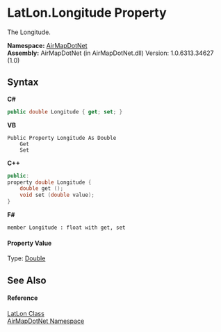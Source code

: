 # LatLon.Longitude Property 
 

The Longitude.

**Namespace:**&nbsp;<a href="N_AirMapDotNet">AirMapDotNet</a><br />**Assembly:**&nbsp;AirMapDotNet (in AirMapDotNet.dll) Version: 1.0.6313.34627 (1.0)

## Syntax

**C#**<br />
``` C#
public double Longitude { get; set; }
```

**VB**<br />
``` VB
Public Property Longitude As Double
	Get
	Set
```

**C++**<br />
``` C++
public:
property double Longitude {
	double get ();
	void set (double value);
}
```

**F#**<br />
``` F#
member Longitude : float with get, set

```


#### Property Value
Type: <a href="http://msdn2.microsoft.com/en-us/library/643eft0t" target="_blank">Double</a>

## See Also


#### Reference
<a href="T_AirMapDotNet_LatLon">LatLon Class</a><br /><a href="N_AirMapDotNet">AirMapDotNet Namespace</a><br />